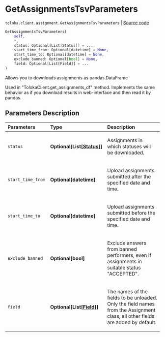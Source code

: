 # GetAssignmentsTsvParameters
`toloka.client.assignment.GetAssignmentsTsvParameters` | [Source code](https://github.com/Toloka/toloka-kit/blob/v0.1.26/src/client/assignment.py#L110)

```python
GetAssignmentsTsvParameters(
    self,
    *,
    status: Optional[List[Status]] = ...,
    start_time_from: Optional[datetime] = None,
    start_time_to: Optional[datetime] = None,
    exclude_banned: Optional[bool] = None,
    field: Optional[List[Field]] = ...
)
```

Allows you to downloads assignments as pandas.DataFrame


Used in "TolokaClient.get_assignments_df" method.
Implements the same behavior as if you download results in web-interface and then read it by pandas.

## Parameters Description

| Parameters | Type | Description |
| :----------| :----| :-----------|
`status`|**Optional\[List\[[Status](toloka.client.assignment.GetAssignmentsTsvParameters.Status.md)\]\]**|<p>Assignments in which statuses will be downloaded.</p>
`start_time_from`|**Optional\[datetime\]**|<p>Upload assignments submitted after the specified date and time.</p>
`start_time_to`|**Optional\[datetime\]**|<p>Upload assignments submitted before the specified date and time.</p>
`exclude_banned`|**Optional\[bool\]**|<p>Exclude answers from banned performers, even if assignments in suitable status &quot;ACCEPTED&quot;.</p>
`field`|**Optional\[List\[[Field](toloka.client.assignment.GetAssignmentsTsvParameters.Field.md)\]\]**|<p>The names of the fields to be unloaded. Only the field names from the Assignment class, all other fields are added by default.</p>
